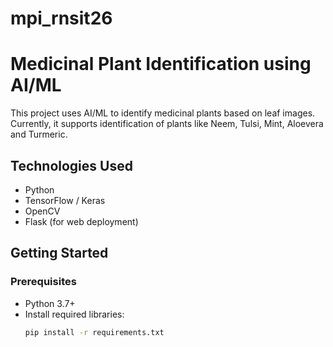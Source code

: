 # mpi_rnsit26

# Medicinal Plant Identification using AI/ML

This project uses AI/ML to identify medicinal plants based on leaf images. Currently, it supports identification of plants like Neem, Tulsi, Mint, Aloevera and Turmeric.

## Technologies Used
- Python
- TensorFlow / Keras
- OpenCV
- Flask (for web deployment)

## Getting Started

### Prerequisites
- Python 3.7+
- Install required libraries:
  ```bash
  pip install -r requirements.txt
